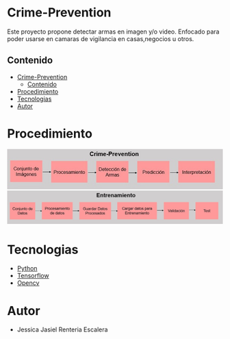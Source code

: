 # Crime-Prevention

Este proyecto propone detectar armas en imagen y/o video.
Enfocado para poder usarse en camaras de vigilancia en casas,negocios u otros.


## Contenido
- [Crime-Prevention](#crime-prevention)
    - [Contenido](#contenido)
- [Procedimiento](#procedimiento)
- [Tecnologias](#tecnologias)
- [Autor](#autor)
  
# Procedimiento

![](crimeprevention.png) 
![](entrenamiento1.png) 

# Tecnologias

- [Python](https://www.python.org/)
- [Tensorflow](https://www.tensorflow.org/)
- [Opencv](https://opencv.org/)
  
# Autor
  - Jessica Jasiel Renteria Escalera